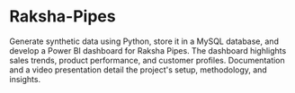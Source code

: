 # Raksha-Pipes
Generate synthetic data using Python, store it in a MySQL database, and develop a Power BI dashboard for Raksha Pipes. The dashboard highlights sales trends, product performance, and customer profiles. Documentation and a video presentation detail the project's setup, methodology, and insights.

